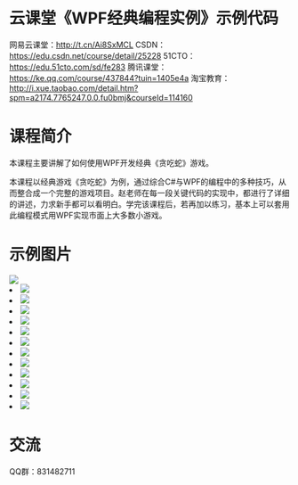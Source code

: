 # 云课堂《WPF经典编程实例》示例代码

网易云课堂：<a href="http://t.cn/Ai8SxMCL">http://t.cn/Ai8SxMCL</a> 
CSDN：<a href="https://edu.csdn.net/course/detail/25228">https://edu.csdn.net/course/detail/25228</a>
51CTO：<a hre4f="https://edu.51cto.com/sd/fe283">https://edu.51cto.com/sd/fe283</a> 
腾讯课堂：<a href="https://ke.qq.com/course/437844?tuin=1405e4a">https://ke.qq.com/course/437844?tuin=1405e4a</a>
淘宝教育：<a href="http://i.xue.taobao.com/detail.htm?spm=a2174.7765247.0.0.fu0bmj&courseId=114160">http://i.xue.taobao.com/detail.htm?spm=a2174.7765247.0.0.fu0bmj&courseId=114160</a>


# 课程简介

本课程主要讲解了如何使用WPF开发经典《贪吃蛇》游戏。

本课程以经典游戏《贪吃蛇》为例，通过综合C#与WPF的编程中的多种技巧，从而整合成一个完整的游戏项目。赵老师在每一段关键代码的实现中，都进行了详细的讲述，力求新手都可以看明白。学完该课程后，若再加以练习，基本上可以套用此编程模式用WPF实现市面上大多数小游戏。

# 示例图片

<img src="https://github.com/zmrbak/WPFSnakeGame/blob/master/%E7%A4%BA%E4%BE%8B%E5%9B%BE%E7%89%87/WPF%E8%B4%AA%E5%90%83%E8%9B%87.gif?raw=true"/>
<li><img src="https://raw.githubusercontent.com/zmrbak/WPFSnakeGame/master/%E7%A4%BA%E4%BE%8B%E5%9B%BE%E7%89%87/9.png"><br/>
<li><img src="https://raw.githubusercontent.com/zmrbak/WPFSnakeGame/master/%E7%A4%BA%E4%BE%8B%E5%9B%BE%E7%89%87/122.png"><br/>
<li><img src="https://raw.githubusercontent.com/zmrbak/WPFSnakeGame/master/%E7%A4%BA%E4%BE%8B%E5%9B%BE%E7%89%87/81.png"><br/>
<li><img src="https://raw.githubusercontent.com/zmrbak/WPFSnakeGame/master/%E7%A4%BA%E4%BE%8B%E5%9B%BE%E7%89%87/11.png"><br/>
<li><img src="https://raw.githubusercontent.com/zmrbak/WPFSnakeGame/master/%E7%A4%BA%E4%BE%8B%E5%9B%BE%E7%89%87/2.png"><br/>
<li><img src="https://raw.githubusercontent.com/zmrbak/WPFSnakeGame/master/%E7%A4%BA%E4%BE%8B%E5%9B%BE%E7%89%87/10.png"><br/>
<li><img src="https://raw.githubusercontent.com/zmrbak/WPFSnakeGame/master/%E7%A4%BA%E4%BE%8B%E5%9B%BE%E7%89%87/7.png"><br/>
<li><img src="https://raw.githubusercontent.com/zmrbak/WPFSnakeGame/master/%E7%A4%BA%E4%BE%8B%E5%9B%BE%E7%89%87/5.png"><br/>
<li><img src="https://raw.githubusercontent.com/zmrbak/WPFSnakeGame/master/%E7%A4%BA%E4%BE%8B%E5%9B%BE%E7%89%87/121.png"><br/>
<li><img src="https://raw.githubusercontent.com/zmrbak/WPFSnakeGame/master/%E7%A4%BA%E4%BE%8B%E5%9B%BE%E7%89%87/82.png"><br/>
<li><img src="https://raw.githubusercontent.com/zmrbak/WPFSnakeGame/master/%E7%A4%BA%E4%BE%8B%E5%9B%BE%E7%89%87/123.png"><br/>
<li><img src="https://raw.githubusercontent.com/zmrbak/WPFSnakeGame/master/%E7%A4%BA%E4%BE%8B%E5%9B%BE%E7%89%87/6.png"><br/>

# 交流

QQ群：831482711

